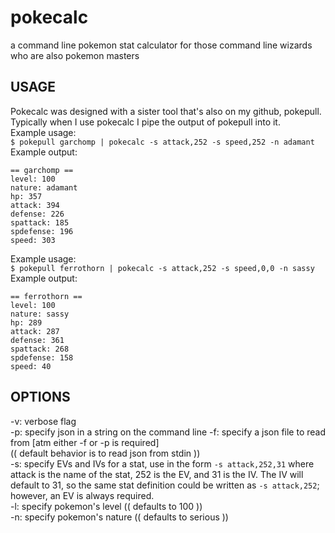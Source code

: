 # pokecalc
a command line pokemon stat calculator for those command line wizards who are also pokemon masters
## USAGE  
Pokecalc was designed with a sister tool that's also on my github, pokepull. Typically when I use pokecalc I pipe the output of pokepull into it.  
Example usage:  
`$ pokepull garchomp | pokecalc -s attack,252 -s speed,252 -n adamant`
Example output:  
```
== garchomp ==
level: 100
nature: adamant
hp: 357
attack: 394
defense: 226
spattack: 185
spdefense: 196
speed: 303
```
Example usage:  
`$ pokepull ferrothorn | pokecalc -s attack,252 -s speed,0,0 -n sassy`
Example output:  
```
== ferrothorn ==
level: 100
nature: sassy
hp: 289
attack: 287
defense: 361
spattack: 268
spdefense: 158
speed: 40
```

## OPTIONS
-v: verbose flag  
-p: specify json in a string on the command line
-f: specify a json file to read from [atm either -f or -p is required]  
 (( default behavior is to read json from stdin ))  
-s: specify EVs and IVs for a stat, use in the form `-s attack,252,31`
	where attack is the name of the stat, 252 is the EV, and 31 is the IV.
	The IV will default to 31, so the same stat definition could be written
	as `-s attack,252`; however, an EV is always required.  
-l: specify pokemon's level (( defaults to 100 ))  
-n: specify pokemon's nature (( defaults to serious ))  
